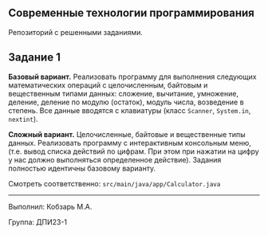 ## Современные технологии программирования

Репозиторий с решенными заданиями.

## Задание 1

**Базовый вариант.** Реализовать программу для выполнения следующих математических операций с целочисленным, байтовым и вещественным типами данных: сложение, вычитание, умножение, деление, деление по модулю (остаток), модуль числа, возведение в степень. Все данные вводятся с клавиатуры (класс `Scanner`, `System.in`, `nextint`).

**Сложный вариант.** Целочисленные, байтовые и вещественные типы данных. Реализовать программу с интерактивным консольным меню, (т.е. вывод списка действий по цифрам. При этом при нажатии на цифру у нас должно выполняться определенное действие). Задания полностью идентичны базовому варианту. 

Смотреть соответственно: `src/main/java/app/Calculator.java`

---

Выполнил: Кобзарь М.А.

Группа: ДПИ23-1